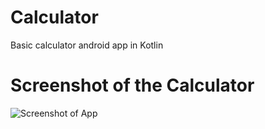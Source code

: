# Calculator
 Basic calculator android app in Kotlin
 
 # Screenshot of the Calculator
 
 ![Screenshot of App](https://github.com/biplab1/basic-calculator/calculator_app_screenshot.jpg?raw=true)
